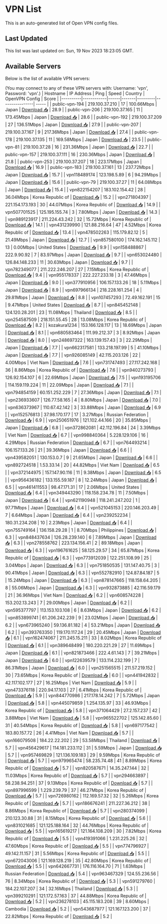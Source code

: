 # VPN List

This is an auto-generated list of Open VPN config files.

## Last Updated

This list was last updated on: Sun, 19 Nov 2023 18:23:05 GMT.

## Available Servers

Below is the list of available VPN servers:

(You may connect to any of these VPN servers with: Username: 'vpn', Password: 'vpn'.)
| Hostname | IP Address | Ping | Speed | Country | OpenVPN Config | Score |
|----------|------------|------|-------|---------|----------------| ----- |
| public-vpn-194 | 219.100.37.210 | 17 | 100.66Mbps | Japan | [Download 📥](./configs/server_0_JP.ovpn) | 28.9 |
| public-vpn-206 | 219.100.37.165 | 11 | 173.45Mbps | Japan | [Download 📥](./configs/server_1_JP.ovpn) | 28.6 |
| public-vpn-192 | 219.100.37.209 | 27 | 136.51Mbps | Japan | [Download 📥](./configs/server_2_JP.ovpn) | 27.9 |
| public-vpn-207 | 219.100.37.167 | 9 | 217.36Mbps | Japan | [Download 📥](./configs/server_3_JP.ovpn) | 27.4 |
| public-vpn-178 | 219.100.37.135 | 11 | 169.58Mbps | Japan | [Download 📥](./configs/server_4_JP.ovpn) | 23.5 |
| public-vpn-81 | 219.100.37.28 | 16 | 231.36Mbps | Japan | [Download 📥](./configs/server_5_JP.ovpn) | 22.7 |
| public-vpn-157 | 219.100.37.111 | 16 | 230.36Mbps | Japan | [Download 📥](./configs/server_6_JP.ovpn) | 21.8 |
| public-vpn-253 | 219.100.37.207 | 18 | 223.17Mbps | Japan | [Download 📥](./configs/server_7_JP.ovpn) | 16.9 |
| public-vpn-183 | 219.100.37.161 | 13 | 237.72Mbps | Japan | [Download 📥](./configs/server_8_JP.ovpn) | 15.7 |
| vpn118489174 | 123.198.5.89 | 6 | 94.29Mbps | Japan | [Download 📥](./configs/server_9_JP.ovpn) | 15.6 |
| public-vpn-79 | 219.100.37.27 | 11 | 64.08Mbps | Japan | [Download 📥](./configs/server_10_JP.ovpn) | 15.4 |
| vpn822154207 | 183.102.154.42 | 28 | 36.04Mbps | Korea Republic of | [Download 📥](./configs/server_11_KR.ovpn) | 15.2 |
| vpn271804397 | 221.154.173.193 | 30 | 44.07Mbps | Korea Republic of | [Download 📥](./configs/server_12_KR.ovpn) | 14.9 |
| vpn507701525 | 125.195.155.74 | 3 | 7.80Mbps | Japan | [Download 📥](./configs/server_13_JP.ovpn) | 14.3 |
| vpn989123917 | 211.224.43.242 | 32 | 15.72Mbps | Korea Republic of | [Download 📥](./configs/server_14_KR.ovpn) | 14.1 |
| vpn431239990 | 121.88.216.64 | 47 | 4.52Mbps | Korea Republic of | [Download 📥](./configs/server_15_KR.ovpn) | 13.4 |
| vpn478502263 | 115.179.82.12 | 5 | 21.49Mbps | Japan | [Download 📥](./configs/server_16_JP.ovpn) | 12.7 |
| vpn857580100 | 174.162.145.112 | 13 | 0.00Mbps | United States | [Download 📥](./configs/server_17_US.ovpn) | 9.9 |
| vpn158488867 | 222.9.90.92 | 7 | 83.97Mbps | Japan | [Download 📥](./configs/server_18_JP.ovpn) | 9.7 |
| vpn653024480 | 126.84.148.233 | 11 | 30.63Mbps | Japan | [Download 📥](./configs/server_19_JP.ovpn) | 9.7 |
| vpn782349077 | 211.222.246.207 | 27 | 7.15Mbps | Korea Republic of | [Download 📥](./configs/server_20_KR.ovpn) | 9.4 |
| vpn955178337 | 222.227.233.18 | 3 | 47.46Mbps | Japan | [Download 📥](./configs/server_21_JP.ovpn) | 9.0 |
| vpn377910956 | 106.157.133.26 | 18 | 5.11Mbps | Japan | [Download 📥](./configs/server_22_JP.ovpn) | 8.9 |
| vpn697966134 | 218.228.161.254 | 4 | 29.81Mbps | Japan | [Download 📥](./configs/server_23_JP.ovpn) | 8.8 |
| vpn107457293 | 72.49.162.191 | 15 | 9.47Mbps | United States | [Download 📥](./configs/server_24_US.ovpn) | 8.7 |
| vpn845452148 | 124.120.28.201 | 23 | 11.08Mbps | Thailand | [Download 📥](./configs/server_25_TH.ovpn) | 8.5 |
| vpn254587509 | 218.151.55.45 | 28 | 13.08Mbps | Korea Republic of | [Download 📥](./configs/server_26_KR.ovpn) | 8.2 |
| kozakura1234 | 153.166.128.117 | 13 | 18.69Mbps | Japan | [Download 📥](./configs/server_27_JP.ovpn) | 8.1 |
| vpn680583464 | 111.99.212.37 | 3 | 8.92Mbps | Japan | [Download 📥](./configs/server_28_JP.ovpn) | 8.0 |
| vpn248697322 | 163.139.157.43 | 3 | 22.29Mbps | Japan | [Download 📥](./configs/server_29_JP.ovpn) | 7.7 |
| vpn662317581 | 133.218.197.99 | 5 | 41.10Mbps | Japan | [Download 📥](./configs/server_30_JP.ovpn) | 7.7 |
| vpn926085149 | 42.115.203.126 | 22 | 4.00Mbps | Viet Nam | [Download 📥](./configs/server_31_VN.ovpn) | 7.6 |
| vpn731747493 | 27.117.242.168 | 36 | 8.86Mbps | Korea Republic of | [Download 📥](./configs/server_32_KR.ovpn) | 7.6 |
| vpn940273793 | 126.92.154.107 | 6 | 22.69Mbps | Japan | [Download 📥](./configs/server_33_JP.ovpn) | 7.5 |
| vpn193195706 | 114.159.119.224 | 11 | 22.09Mbps | Japan | [Download 📥](./configs/server_34_JP.ovpn) | 7.1 |
| vpn794854159 | 60.151.252.229 | 7 | 27.36Mbps | Japan | [Download 📥](./configs/server_35_JP.ovpn) | 7.1 |
| vpn236933607 | 126.77.58.165 | 4 | 8.80Mbps | Japan | [Download 📥](./configs/server_36_JP.ovpn) | 7.0 |
| vpn636373967 | 110.67.42.142 | 3 | 33.88Mbps | Japan | [Download 📥](./configs/server_37_JP.ovpn) | 6.9 |
| vpn152576813 | 37.98.170.177 | 17 | 3.27Mbps | Russian Federation | [Download 📥](./configs/server_38_RU.ovpn) | 6.9 |
| vpn250651976 | 121.102.44.166 | 20 | 35.85Mbps | Japan | [Download 📥](./configs/server_39_JP.ovpn) | 6.8 |
| vpn372862081 | 42.112.196.84 | 24 | 3.39Mbps | Viet Nam | [Download 📥](./configs/server_40_VN.ovpn) | 6.7 |
| vpn998840364 | 5.228.129.106 | 16 | 4.29Mbps | Russian Federation | [Download 📥](./configs/server_41_RU.ovpn) | 6.7 |
| vpn764493214 | 106.157.133.26 | 21 | 39.36Mbps | Japan | [Download 📥](./configs/server_42_JP.ovpn) | 6.6 |
| vpn439582051 | 130.153.0.7 | 9 | 21.65Mbps | Japan | [Download 📥](./configs/server_43_JP.ovpn) | 6.6 |
| vpn892724518 | 1.53.33.14 | 20 | 44.82Mbps | Viet Nam | [Download 📥](./configs/server_44_VN.ovpn) | 6.5 |
| vpn372144975 | 157.147.90.116 | 11 | 9.38Mbps | Japan | [Download 📥](./configs/server_45_JP.ovpn) | 6.5 |
| vpn956436182 | 133.155.59.187 | 8 | 12.24Mbps | Japan | [Download 📥](./configs/server_46_JP.ovpn) | 6.5 |
| vpn461411553 | 98.47.171.31 | 17 | 2.06Mbps | United States | [Download 📥](./configs/server_47_US.ovpn) | 6.4 |
| vpn349443290 | 118.158.234.78 | 11 | 7.50Mbps | Japan | [Download 📥](./configs/server_48_JP.ovpn) | 6.4 |
| vpn621190948 | 118.241.247.202 | 1 | 97.71Mbps | Japan | [Download 📥](./configs/server_49_JP.ovpn) | 6.4 |
| vpn521045153 | 220.146.203.49 | 7 | 6.64Mbps | Japan | [Download 📥](./configs/server_50_JP.ovpn) | 6.4 |
| vpn239252234 | 180.31.234.208 | 10 | 2.23Mbps | Japan | [Download 📥](./configs/server_51_JP.ovpn) | 6.4 |
| vpn755749164 | 136.158.29.28 | 1 | 8.70Mbps | Philippines | [Download 📥](./configs/server_52_PH.ovpn) | 6.3 |
| vpn848437634 | 126.28.239.140 | 6 | 7.89Mbps | Japan | [Download 📥](./configs/server_53_JP.ovpn) | 6.3 |
| vpn278558762 | 223.134.156.41 | 2 | 89.18Mbps | Japan | [Download 📥](./configs/server_54_JP.ovpn) | 6.3 |
| vpn196761625 | 58.125.29.57 | 34 | 65.87Mbps | Korea Republic of | [Download 📥](./configs/server_55_KR.ovpn) | 6.3 |
| vpn773912039 | 122.251.108.99 | 25 | 3.04Mbps | Japan | [Download 📥](./configs/server_56_JP.ovpn) | 6.3 |
| vpn751850535 | 131.147.40.75 | 3 | 90.41Mbps | Japan | [Download 📥](./configs/server_57_JP.ovpn) | 6.3 |
| vpn552782910 | 124.87.84.187 | 5 | 15.24Mbps | Japan | [Download 📥](./configs/server_58_JP.ovpn) | 6.3 |
| vpn878147665 | 118.158.64.205 | 8 | 55.06Mbps | Japan | [Download 📥](./configs/server_59_JP.ovpn) | 6.3 |
| vpn932873885 | 42.116.59.179 | 21 | 36.96Mbps | Viet Nam | [Download 📥](./configs/server_60_VN.ovpn) | 6.2 |
| vpn608574228 | 153.202.13.243 | 7 | 29.00Mbps | Japan | [Download 📥](./configs/server_61_JP.ovpn) | 6.2 |
| vpn595377797 | 113.153.103.108 | 6 | 8.63Mbps | Japan | [Download 📥](./configs/server_62_JP.ovpn) | 6.2 |
| vpn853899741 | 61.206.242.239 | 9 | 23.02Mbps | Japan | [Download 📥](./configs/server_63_JP.ovpn) | 6.2 |
| vpn673965240 | 59.136.81.182 | 4 | 53.21Mbps | Japan | [Download 📥](./configs/server_64_JP.ovpn) | 6.2 |
| vpn393763350 | 119.170.117.24 | 29 | 20.45Mbps | Japan | [Download 📥](./configs/server_65_JP.ovpn) | 6.1 |
| vpn162474067 | 211.245.15.211 | 33 | 8.02Mbps | Korea Republic of | [Download 📥](./configs/server_66_KR.ovpn) | 6.1 |
| vpn389648499 | 180.220.221.29 | 27 | 11.69Mbps | Japan | [Download 📥](./configs/server_67_JP.ovpn) | 6.1 |
| vpn821873466 | 222.4.61.143 | 7 | 39.21Mbps | Japan | [Download 📥](./configs/server_68_JP.ovpn) | 6.0 |
| vpn122639579 | 133.114.232.199 | 7 | 86.31Mbps | Japan | [Download 📥](./configs/server_69_JP.ovpn) | 6.0 |
| vpn251565515 | 211.57.219.152 | 30 | 73.65Mbps | Korea Republic of | [Download 📥](./configs/server_70_KR.ovpn) | 6.0 |
| vpn441942832 | 42.117.102.177 | 27 | 16.25Mbps | Viet Nam | [Download 📥](./configs/server_71_VN.ovpn) | 5.9 |
| vpn473376118 | 220.94.17.103 | 27 | 6.41Mbps | Korea Republic of | [Download 📥](./configs/server_72_KR.ovpn) | 5.9 |
| vpn844770986 | 217.178.14.242 | 7 | 5.72Mbps | Japan | [Download 📥](./configs/server_73_JP.ovpn) | 5.8 |
| vpn445079859 | 1.254.135.97 | 33 | 46.93Mbps | Korea Republic of | [Download 📥](./configs/server_74_KR.ovpn) | 5.8 |
| vpn371064429 | 27.2.157.237 | 42 | 3.88Mbps | Viet Nam | [Download 📥](./configs/server_75_VN.ovpn) | 5.8 |
| vpn965522702 | 125.142.85.60 | 31 | 40.54Mbps | Korea Republic of | [Download 📥](./configs/server_76_KR.ovpn) | 5.8 |
| vpn697177542 | 183.80.157.72 | 26 | 4.41Mbps | Viet Nam | [Download 📥](./configs/server_77_VN.ovpn) | 5.7 |
| vpn166079508 | 184.22.22.202 | 29 | 53.58Mbps | Thailand | [Download 📥](./configs/server_78_TH.ovpn) | 5.7 |
| vpn456429617 | 114.181.233.112 | 31 | 5.59Mbps | Japan | [Download 📥](./configs/server_79_JP.ovpn) | 5.7 |
| vpn957469829 | 121.136.109.183 | 29 | 9.59Mbps | Korea Republic of | [Download 📥](./configs/server_80_KR.ovpn) | 5.7 |
| vpn979965474 | 58.235.74.48 | 41 | 8.89Mbps | Korea Republic of | [Download 📥](./configs/server_81_KR.ovpn) | 5.7 |
| vpn820587671 | 14.35.247.144 | 32 | 11.03Mbps | Korea Republic of | [Download 📥](./configs/server_82_KR.ovpn) | 5.7 |
| vpn294663897 | 58.238.94.251 | 37 | 9.13Mbps | Korea Republic of | [Download 📥](./configs/server_83_KR.ovpn) | 5.7 |
| vpn897996599 | 1.229.239.79 | 37 | 46.27Mbps | Korea Republic of | [Download 📥](./configs/server_84_KR.ovpn) | 5.7 |
| vpn726980162 | 112.169.57.32 | 32 | 5.26Mbps | Korea Republic of | [Download 📥](./configs/server_85_KR.ovpn) | 5.7 |
| vpn186676241 | 211.227.36.212 | 38 | 8.86Mbps | Korea Republic of | [Download 📥](./configs/server_86_KR.ovpn) | 5.7 |
| vpn280374099 | 210.123.30.88 | 31 | 8.15Mbps | Korea Republic of | [Download 📥](./configs/server_87_KR.ovpn) | 5.6 |
| vpn831021685 | 121.125.188.164 | 32 | 44.76Mbps | Korea Republic of | [Download 📥](./configs/server_88_KR.ovpn) | 5.5 |
| vpn165619217 | 121.164.108.209 | 30 | 7.82Mbps | Korea Republic of | [Download 📥](./configs/server_89_KR.ovpn) | 5.5 |
| vpn419391066 | 1.231.225.26 | 32 | 47.60Mbps | Korea Republic of | [Download 📥](./configs/server_90_KR.ovpn) | 5.5 |
| vpn774796927 | 49.142.11.157 | 31 | 5.56Mbps | Korea Republic of | [Download 📥](./configs/server_91_KR.ovpn) | 5.5 |
| vpn672043006 | 121.169.128.219 | 35 | 42.80Mbps | Korea Republic of | [Download 📥](./configs/server_92_KR.ovpn) | 5.5 |
| vpn642667731 | 176.116.164.70 | 71 | 1.63Mbps | Russian Federation | [Download 📥](./configs/server_93_RU.ovpn) | 5.4 |
| vpn963467329 | 124.55.236.56 | 76 | 8.34Mbps | Korea Republic of | [Download 📥](./configs/server_94_KR.ovpn) | 5.3 |
| vpn591279760 | 184.22.107.207 | 34 | 32.16Mbps | Thailand | [Download 📥](./configs/server_95_TH.ovpn) | 5.3 |
| vpn399210291 | 121.172.57.163 | 37 | 44.88Mbps | Korea Republic of | [Download 📥](./configs/server_96_KR.ovpn) | 5.2 |
| vpn236278103 | 45.115.183.208 | 39 | 8.60Mbps | Cambodia | [Download 📥](./configs/server_97_KH.ovpn) | 5.2 |
| vpn543687977 | 121.167.123.200 | 37 | 22.82Mbps | Korea Republic of | [Download 📥](./configs/server_98_KR.ovpn) | 5.2 |
